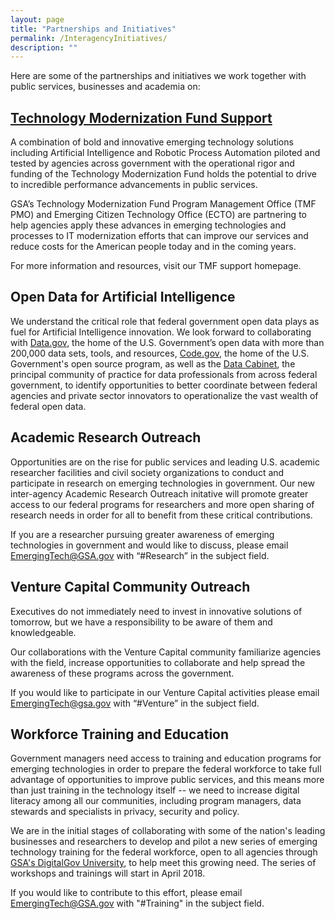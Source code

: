 ```yaml
---
layout: page
title: "Partnerships and Initiatives"
permalink: /InteragencyInitiatives/
description: ""
---
```


Here are some of the partnerships and initiatives we work together with public services, businesses and academia on:

## [Technology Modernization Fund Support](https://emerging.digital.gov/TMF/)

A combination of bold and innovative emerging technology solutions including Artificial Intelligence and Robotic Process Automation piloted and tested by agencies across government with the operational rigor and funding of the Technology Modernization Fund holds the potential to drive to incredible performance advancements in public services. 

GSA’s Technology Modernization Fund Program Management Office (TMF PMO) and Emerging Citizen Technology Office (ECTO) are partnering to help agencies apply these advances in emerging technologies and processes to IT modernization efforts that can improve our services and reduce costs for the American people today and in the coming years. 

For more information and resources, visit our TMF support homepage. 

## Open Data for Artificial Intelligence 

We understand the critical role that federal government open data plays as fuel for Artificial Intelligence innovation. We look forward to collaborating with [Data.gov](https://www.data.gov/), the home of the U.S. Government’s open data
with more than 200,000 data sets, tools, and resources, [Code.gov](https://code.gov/#/), the home of the U.S. Government's open source program, as well as the [Data Cabinet](https://ntis.gov/thedatacabinet/), the principal community of practice for data professionals from across federal government, to identify opportunities to better coordinate between federal agencies and private sector innovators to operationalize the vast wealth of federal open data. 

## Academic Research Outreach

Opportunities are on the rise for public services and leading U.S. academic researcher facilities and civil society organizations to conduct and participate in research on emerging technologies in government. Our new inter-agency Academic Research Outreach initative will promote greater access to our federal programs for researchers and more open sharing of research needs in order for all to benefit from these critical contributions.

If you are a researcher pursuing greater awareness of emerging technologies in government and would like to discuss, please email EmergingTech@GSA.gov with “#Research” in the subject field.

## Venture Capital Community Outreach

Executives do not immediately need to invest in innovative solutions of tomorrow, but we have a responsibility to be aware of them and knowledgeable.

Our collaborations with the Venture Capital community familiarize agencies with the field, increase opportunities to collaborate and help spread the awareness of these programs across the government.

If you would like to participate in our Venture Capital activities please email EmergingTech@gsa.gov with “#Venture” in the subject field.

## Workforce Training and Education

Government managers need access to training and education programs for emerging technologies in order to prepare the federal workforce to take full advantage of opportunities to improve public services, and this means more than just training in the technology itself -- we need to increase digital literacy among all our communities, including program managers, data stewards and specialists in privacy, security and policy. 

We are in the initial stages of collaborating with some of the nation's leading businesses and researchers to develop and pilot a new series of emerging technology training for the federal workforce, open to all agencies through [GSA's DigitalGov University](https://www.digitalgov.gov/digitalgov-university/), to help meet this growing need. The series of workshops and trainings will start in April 2018. 

If you would like to contribute to this effort, please email EmergingTech@GSA.gov with "#Training" in the subject field. 
